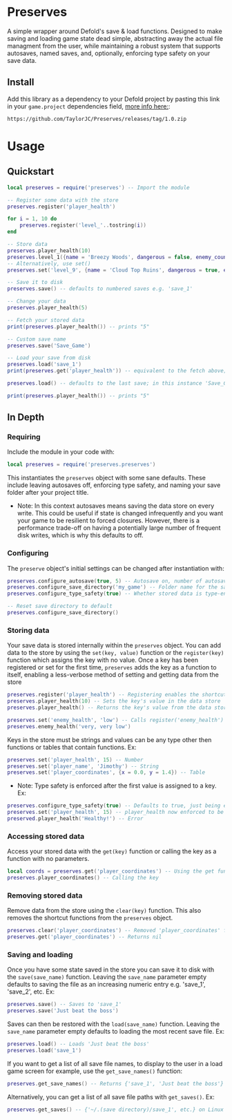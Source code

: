 # Preserves
A simple wrapper around Defold's save & load functions. Designed to make saving and loading game state dead simple, abstracting away the actual file managment from the user, while maintaining a robust system that supports autosaves, named saves, and, optionally, enforcing type safety on your save data.

## Install
Add this library as a dependency to your Defold project by pasting this link in your `game.project` dependencies field, [more info here:](https://defold.com/manuals/libraries/): 
```
https://github.com/TaylorJC/Preserves/releases/tag/1.0.zip
```

# Usage
## Quickstart
```lua
local preserves = require('preserves') -- Import the module

-- Register some data with the store
preserves.register('player_health')

for i = 1, 10 do
    preserves.register('level_'..tostring(i))
end

-- Store data
preserves.player_health(10)
preserves.level_1({name = 'Breezy Woods', dangerous = false, enemy_count = 0})
-- Alternatively, use set()
preserves.set('level_9', {name = 'Cloud Top Ruins', dangerous = true, enemy_count = 5})

-- Save it to disk
preserves.save() -- defaults to numbered saves e.g. 'save_1'

-- Change your data
preserves.player_health(5)

-- Fetch your stored data
print(preserves.player_health()) -- prints "5"

-- Custom save name
preserves.save('Save_Game')

-- Load your save from disk
preserves.load('save_1') 
print(preserves.get('player_health')) -- equivalent to the fetch above; prints "10"

preserves.load() -- defaults to the last save; in this instance 'Save_Game'

print(preserves.player_health()) -- prints "5"
```

## In Depth
### Requiring
Include the module in your code with:
```lua
local preserves = require('preserves.preserves')
```

This instantiates the `preserves` object with some sane defaults. These include leaving autosaves off, enforcing type safety, and naming your save folder after your project title. 
- Note: In this context autosaves means saving the data store on every write. This could be useful if state is changed infrequently and you want your game to be resilient to forced closures. However, there is a performance trade-off on having a potentially large number of frequent disk writes, which is why this defaults to off. 

### Configuring
The `preserve` object's initial settings can be changed after instantiation with:

```lua
preserves.configure_autosave(true, 5) -- Autosave on, number of autosaves to keep
preserves.configure_save_directory('my_game') -- Folder name for the save files
preserves.configure_type_safety(true) -- Whether stored data is type-enforced once set

-- Reset save directory to default
preserves.configure_save_directory()
```
### Storing data
Your save data is stored internally within the `preserves` object. You can add data to the store by using the `set(key, value)` function or the `register(key)` function which assigns the key with no value. Once a key has been registered or set for the first time, `preserves` adds the key as a function to itself, enabling a less-verbose method of setting and getting data from the store
```lua
preserves.register('player_health') -- Registering enables the shortcuts
preserves.player_health(10) -- Sets the key's value in the data store
preserves.player_health() -- Returns the key's value from the data store

preserves.set('enemy_health', 'low') -- Calls register('enemy_health') internally
preserves.enemy_health('very, very low')
```
Keys in the store must be strings and values can be any type other then functions or tables that contain functions. Ex:
```lua
preserves.set('player_health', 15) -- Number
preserves.set('player_name', 'Jimothy') -- String
preserves.set('player_coordinates', {x = 0.0, y = 1.4}) -- Table
```
- Note: Type safety is enforced after the first value is assigned to a key. Ex: 
```lua
preserves.configure_type_safety(true) -- Defaults to true, just being explicit
preserves.set('player_health', 15) -- player_health now enforced to be a number
preserved.player_health('Healthy!') -- Error
```
### Accessing stored data
Access your stored data with the `get(key)` function or calling the key as a function with no parameters.
```lua
local coords = preserves.get('player_coordinates') -- Using the get function
preserves.player_coordinates() -- Calling the key
```
### Removing stored data
Remove data from the store using the `clear(key)` function. This also removes the shortcut functions from the `preserves` object.
```lua
preserves.clear('player_coordinates') -- Removed 'player_coordinates' from the store
preserves.get('player_coordinates') -- Returns nil
```
### Saving and loading
Once you have some state saved in the store you can save it to disk with the `save(save_name)` function. Leaving the `save_name` parameter empty defaults to saving the file as an increasing numeric entry e.g. 'save_1', 'save_2', etc. Ex:
```lua
preserves.save() -- Saves to 'save_1'
preserves.save('Just beat the boss')
```
Saves can then be restored with the `load(save_name)` function. Leaving the `save_name` parameter empty defaults to loading the most recent save file. Ex:
```lua
preserves.load() -- Loads 'Just beat the boss'
preserves.load('save_1')
```
If you want to get a list of all save file names, to display to the user in a load game screen for example, use the `get_save_names()` function:
```lua
preserves.get_save_names() -- Returns {'save_1', 'Just beat the boss'}
```
Alternatively, you can get a list of all save file paths with `get_saves()`. Ex:
```lua
preserves.get_saves() -- {'~/.(save directory)/save_1', etc.} on Linux
```
